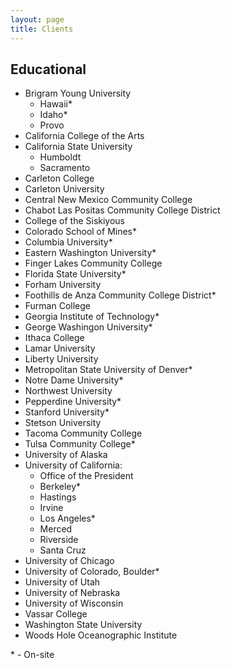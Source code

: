 ```yaml
---
layout: page
title: Clients
---
```


## Educational

- Brigram Young University
  - Hawaii\*
  - Idaho\*
  - Provo
- California College of the Arts
- California State University
  - Humboldt
  - Sacramento
- Carleton College
- Carleton University
- Central New Mexico Community College
- Chabot Las Positas Community College District
- College of the Siskiyous
- Colorado School of Mines\*
- Columbia University\*
- Eastern Washington University\*
- Finger Lakes Community College
- Florida State University\*
- Forham University
- Foothills de Anza Community College District\*
- Furman College
- Georgia Institute of Technology\*
- George Washingon University\*
- Ithaca College
- Lamar University
- Liberty University
- Metropolitan State University of Denver\*
- Notre Dame University\*
- Northwest University
- Pepperdine University\*
- Stanford University\*
- Stetson University
- Tacoma Community College
- Tulsa Community College\*
- University of Alaska
- University of California:
  - Office of the President
  - Berkeley\*
  - Hastings
  - Irvine
  - Los Angeles\*
  - Merced
  - Riverside
  - Santa Cruz
- University of Chicago
- University of Colorado, Boulder\*
- University of Utah
- University of Nebraska
- University of Wisconsin
- Vassar College
- Washington State University
- Woods Hole Oceanographic Institute

\* - On-site 
